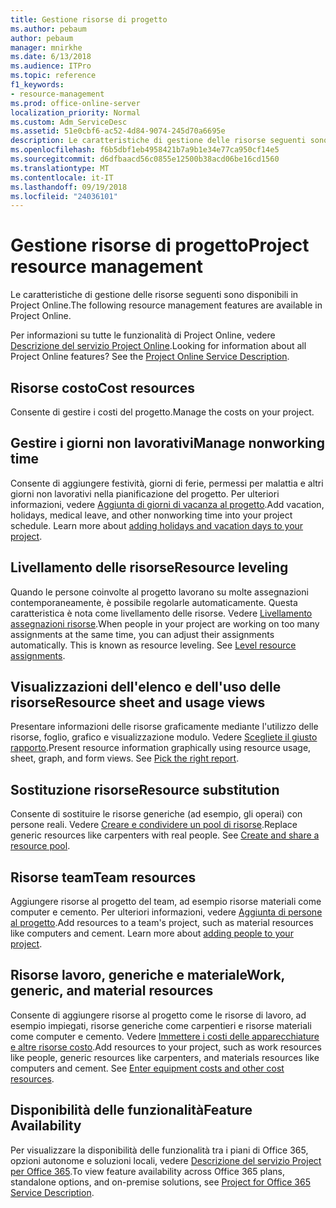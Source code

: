```yaml
---
title: Gestione risorse di progetto
ms.author: pebaum
author: pebaum
manager: mnirkhe
ms.date: 6/13/2018
ms.audience: ITPro
ms.topic: reference
f1_keywords:
- resource-management
ms.prod: office-online-server
localization_priority: Normal
ms.custom: Adm_ServiceDesc
ms.assetid: 51e0cbf6-ac52-4d84-9074-245d70a6695e
description: Le caratteristiche di gestione delle risorse seguenti sono disponibili in Project Online.
ms.openlocfilehash: f6b5dbf1eb4958421b7a9b1e34e77ca950cf14e5
ms.sourcegitcommit: d6dfbaacd56c0855e12500b38acd06be16cd1560
ms.translationtype: MT
ms.contentlocale: it-IT
ms.lasthandoff: 09/19/2018
ms.locfileid: "24036101"
---
```

# <a name="project-resource-management"></a><span data-ttu-id="7fc4f-103">Gestione risorse di progetto</span><span class="sxs-lookup"><span data-stu-id="7fc4f-103">Project resource management</span></span>

<span data-ttu-id="7fc4f-104">Le caratteristiche di gestione delle risorse seguenti sono disponibili in Project Online.</span><span class="sxs-lookup"><span data-stu-id="7fc4f-104">The following resource management features are available in Project Online.</span></span>
  
<span data-ttu-id="7fc4f-p101">Per informazioni su tutte le funzionalità di Project Online, vedere [Descrizione del servizio Project Online](project-online-service-description.md).</span><span class="sxs-lookup"><span data-stu-id="7fc4f-p101">Looking for information about all Project Online features? See the [Project Online Service Description](project-online-service-description.md).</span></span>
  
## <a name="cost-resources"></a><span data-ttu-id="7fc4f-107">Risorse costo</span><span class="sxs-lookup"><span data-stu-id="7fc4f-107">Cost resources</span></span>
<span data-ttu-id="7fc4f-108"><a name="bkmk_CostResources"> </a></span><span class="sxs-lookup"><span data-stu-id="7fc4f-108"></span></span>

<span data-ttu-id="7fc4f-109">Consente di gestire i costi del progetto.</span><span class="sxs-lookup"><span data-stu-id="7fc4f-109">Manage the costs on your project.</span></span>
  
## <a name="manage-nonworking-time"></a><span data-ttu-id="7fc4f-110">Gestire i giorni non lavorativi</span><span class="sxs-lookup"><span data-stu-id="7fc4f-110">Manage nonworking time</span></span>
<span data-ttu-id="7fc4f-111"><a name="bkmk_Managenonworkingtime"> </a></span><span class="sxs-lookup"><span data-stu-id="7fc4f-111"></span></span>

<span data-ttu-id="7fc4f-p102">Consente di aggiungere festività, giorni di ferie, permessi per malattia e altri giorni non lavorativi nella pianificazione del progetto. Per ulteriori informazioni, vedere [Aggiunta di giorni di vacanza al progetto](https://go.microsoft.com/fwlink/p/?LinkId=271337).</span><span class="sxs-lookup"><span data-stu-id="7fc4f-p102">Add vacation, holidays, medical leave, and other nonworking time into your project schedule. Learn more about [adding holidays and vacation days to your project](https://go.microsoft.com/fwlink/p/?LinkId=271337).</span></span>
  
## <a name="resource-leveling"></a><span data-ttu-id="7fc4f-114">Livellamento delle risorse</span><span class="sxs-lookup"><span data-stu-id="7fc4f-114">Resource leveling</span></span>
<span data-ttu-id="7fc4f-115"><a name="bkmk_Resourceleveling"> </a></span><span class="sxs-lookup"><span data-stu-id="7fc4f-115"></span></span>

<span data-ttu-id="7fc4f-p103">Quando le persone coinvolte al progetto lavorano su molte assegnazioni contemporaneamente, è possibile regolarle automaticamente. Questa caratteristica è nota come livellamento delle risorse. Vedere [Livellamento assegnazioni risorse](https://go.microsoft.com/fwlink/p/?LinkId=271348).</span><span class="sxs-lookup"><span data-stu-id="7fc4f-p103">When people in your project are working on too many assignments at the same time, you can adjust their assignments automatically. This is known as resource leveling. See [Level resource assignments](https://go.microsoft.com/fwlink/p/?LinkId=271348).</span></span>
  
## <a name="resource-sheet-and-usage-views"></a><span data-ttu-id="7fc4f-119">Visualizzazioni dell'elenco e dell'uso delle risorse</span><span class="sxs-lookup"><span data-stu-id="7fc4f-119">Resource sheet and usage views</span></span>
<span data-ttu-id="7fc4f-120"><a name="bkmk_resourcesheetandusageviews"> </a></span><span class="sxs-lookup"><span data-stu-id="7fc4f-120"></span></span>

<span data-ttu-id="7fc4f-p104">Presentare informazioni delle risorse graficamente mediante l'utilizzo delle risorse, foglio, grafico e visualizzazione modulo. Vedere [Scegliete il giusto rapporto](https://go.microsoft.com/fwlink/?LinkId=402920).</span><span class="sxs-lookup"><span data-stu-id="7fc4f-p104">Present resource information graphically using resource usage, sheet, graph, and form views. See [Pick the right report](https://go.microsoft.com/fwlink/?LinkId=402920).</span></span>
  
## <a name="resource-substitution"></a><span data-ttu-id="7fc4f-123">Sostituzione risorse</span><span class="sxs-lookup"><span data-stu-id="7fc4f-123">Resource substitution</span></span>
<span data-ttu-id="7fc4f-124"><a name="bkmk_ResourceSubstitution"> </a></span><span class="sxs-lookup"><span data-stu-id="7fc4f-124"></span></span>

<span data-ttu-id="7fc4f-p105">Consente di sostituire le risorse generiche (ad esempio, gli operai) con persone reali. Vedere [Creare e condividere un pool di risorse](https://go.microsoft.com/fwlink/?LinkId=402921).</span><span class="sxs-lookup"><span data-stu-id="7fc4f-p105">Replace generic resources like carpenters with real people. See [Create and share a resource pool](https://go.microsoft.com/fwlink/?LinkId=402921).</span></span>
  
## <a name="team-resources"></a><span data-ttu-id="7fc4f-127">Risorse team</span><span class="sxs-lookup"><span data-stu-id="7fc4f-127">Team resources</span></span>
<span data-ttu-id="7fc4f-128"><a name="bkmk_Teamresources"> </a></span><span class="sxs-lookup"><span data-stu-id="7fc4f-128"></span></span>

<span data-ttu-id="7fc4f-p106">Aggiungere risorse al progetto del team, ad esempio risorse materiali come computer e cemento. Per ulteriori informazioni, vedere [Aggiunta di persone al progetto](https://go.microsoft.com/fwlink/p/?LinkId=271347).</span><span class="sxs-lookup"><span data-stu-id="7fc4f-p106">Add resources to a team's project, such as material resources like computers and cement. Learn more about [adding people to your project](https://go.microsoft.com/fwlink/p/?LinkId=271347).</span></span>
  
## <a name="work-generic-and-material-resources"></a><span data-ttu-id="7fc4f-131">Risorse lavoro, generiche e materiale</span><span class="sxs-lookup"><span data-stu-id="7fc4f-131">Work, generic, and material resources</span></span>
<span data-ttu-id="7fc4f-132"><a name="bkmk_WorkGenericMaterialResources"> </a></span><span class="sxs-lookup"><span data-stu-id="7fc4f-132"></span></span>

<span data-ttu-id="7fc4f-p107">Consente di aggiungere risorse al progetto come le risorse di lavoro, ad esempio impiegati, risorse generiche come carpentieri e risorse materiali come computer e cemento. Vedere [Immettere i costi delle apparecchiature e altre risorse costo](https://go.microsoft.com/fwlink/?LinkId=402922).</span><span class="sxs-lookup"><span data-stu-id="7fc4f-p107">Add resources to your project, such as work resources like people, generic resources like carpenters, and materials resources like computers and cement. See [Enter equipment costs and other cost resources](https://go.microsoft.com/fwlink/?LinkId=402922).</span></span>
  
## <a name="feature-availability"></a><span data-ttu-id="7fc4f-135">Disponibilità delle funzionalità</span><span class="sxs-lookup"><span data-stu-id="7fc4f-135">Feature Availability</span></span>
<span data-ttu-id="7fc4f-136"><a name="bkmk_WorkGenericMaterialResources"> </a></span><span class="sxs-lookup"><span data-stu-id="7fc4f-136"></span></span>

<span data-ttu-id="7fc4f-137">Per visualizzare la disponibilità delle funzionalità tra i piani di Office 365, opzioni autonome e soluzioni locali, vedere [Descrizione del servizio Project per Office 365](http://technet.microsoft.com/library/f610ba5b-57d0-4324-a205-bce300adc7a3.aspx).</span><span class="sxs-lookup"><span data-stu-id="7fc4f-137">To view feature availability across Office 365 plans, standalone options, and on-premise solutions, see [Project for Office 365 Service Description](http://technet.microsoft.com/library/f610ba5b-57d0-4324-a205-bce300adc7a3.aspx).</span></span>
  

